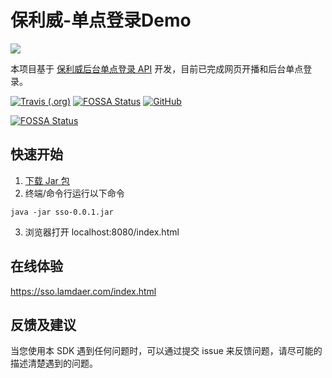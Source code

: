 # 保利威-单点登录Demo

[![](https://github.com/huangzijian888/Polyv-Live-SDK/blob/master/LOGO.png)](http://www.polyv.net)

本项目基于 [保利威后台单点登录 API](https://dev.polyv.net/2020/liveproduct/l-api/zhsz/sso/) 开发，目前已完成网页开播和后台单点登录。

[![Travis (.org)](https://img.shields.io/travis/huangzijian888/Polyv-SSO-Demo)](https://travis-ci.org/github/huangzijian888/Polyv-SSO-Demo) [![FOSSA Status](https://app.fossa.com/api/projects/git%2Bgithub.com%2Fhuangzijian888%2FPolyv-SSO-Demo.svg?type=shield)](https://app.fossa.com/projects/git%2Bgithub.com%2Fhuangzijian888%2FPolyv-SSO-Demo?ref=badge_shield)
[![GitHub](https://img.shields.io/github/license/huangzijian888/Polyv-SSO-Demo)](https://github.com/huangzijian888/Polyv-SSO-Demo/blob/master/LICENSE)  

[![FOSSA Status](https://app.fossa.com/api/projects/git%2Bgithub.com%2Fhuangzijian888%2FPolyv-SSO-Demo.svg?type=large)](https://app.fossa.com/projects/git%2Bgithub.com%2Fhuangzijian888%2FPolyv-SSO-Demo?ref=badge_large)


## 快速开始
1. [下载 Jar 包](https://github.com/huangzijian888/Polyv-SSO-Demo/releases)
2. 终端/命令行运行以下命令
```shell
java -jar sso-0.0.1.jar
```
3. 浏览器打开 localhost:8080/index.html

## 在线体验
https://sso.lamdaer.com/index.html

## 反馈及建议

当您使用本 SDK 遇到任何问题时，可以通过提交 issue 来反馈问题，请尽可能的描述清楚遇到的问题。
